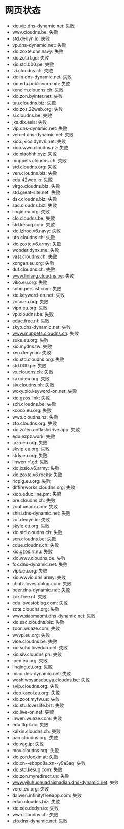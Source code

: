 # 网页状态
- xio.vip.dns-dynamic.net: 失败
- wwv.cloudns.be: 失败
- std.dedyn.io: 失败
- vp.dns-dynamic.net: 失败
- xio.zoxte.dns.navy: 失败
- xio.zot.rf.gd: 失败
- xio.std.000.pe: 失败
- lzi.cloudns.ch: 失败
- xiolin.dns-dynamic.net: 失败
- xio.edu.publicvm.com: 失败
- kenelm.cloudns.ch: 失败
- xio.zon.byinter.net: 失败
- tau.cloudns.biz: 失败
- xio.zos.22web.org: 失败
- si.cloudns.be: 失败
- jxs.dix.asia: 失败
- vip.dns-dynamic.net: 失败
- vercel.dns-dynamic.net: 失败
- xioo.jxios.dynv6.net: 失败
- xioo.wwo.cloudns.nz: 失败
- xio.xiaohhh.xyz: 失败
- muppets.cloudns.ch: 失败
- std.cloudns.org: 失败
- ven.cloudns.biz: 失败
- edu.42web.io: 失败
- virgo.cloudns.biz: 失败
- std.great-site.net: 失败
- dsk.cloudns.biz: 失败
- sac.cloudns.biz: 失败
- linqin.eu.org: 失败
- clo.cloudns.be: 失败
- std.kesug.com: 失败
- xio.lzhoo.v6.navy: 失败
- uto.cloudns.ch: 失败
- xio.zoxte.v6.army: 失败
- wonder.dynx.me: 失败
- vast.cloudns.ch: 失败
- xongan.eu.org: 失败
- duf.cloudns.ch: 失败
- www.liniang.cloudns.be: 失败
- viko.eu.org: 失败
- soho.perslist.com: 失败
- xio.keyword-on.net: 失败
- zosx.eu.org: 失败
- vipn.eu.org: 失败
- vp.cloudns.be: 失败
- educ.free.nf: 失败
- skyo.dns-dynamic.net: 失败
- www.muppets.cloudns.ch: 失败
- suke.eu.org: 失败
- xio.mydns.tw: 失败
- xeo.dedyn.io: 失败
- xio.std.cloudns.org: 失败
- std.000.pe: 失败
- vx.cloudns.ch: 失败
- kaxoi.eu.org: 失败
- siv.cloudns.ph: 失败
- woxy.xio.keyword-on.net: 失败
- xio.gzos.link: 失败
- sch.cloudns.be: 失败
- kcoco.eu.org: 失败
- wwo.cloudns.nz: 失败
- zfo.cloudns.org: 失败
- xio.zoten.onflashdrive.app: 失败
- edu.ezpz.work: 失败
- ipzo.eu.org: 失败
- skvip.eu.org: 失败
- stds.eu.org: 失败
- linwen.rf.gd: 失败
- xio.jxsio.v6.army: 失败
- xio.zoxte.v6.rocks: 失败
- ricpig.eu.org: 失败
- diffireworks.cloudns.org: 失败
- xioo.educ.line.pm: 失败
- bre.cloudns.ch: 失败
- zoot.unaux.com: 失败
- shisi.dns-dynamic.net: 失败
- zot.dedyn.io: 失败
- skyle.eu.org: 失败
- xio.std.cloudns.ch: 失败
- sen.cloudns.be: 失败
- cdue.cloudns.ch: 失败
- xio.gzos.rr.nu: 失败
- xio.wwv.cloudns.be: 失败
- fox.dns-dynamic.net: 失败
- vipk.eu.org: 失败
- xio.wwvio.dns.army: 失败
- chatz.lovestoblog.com: 失败
- beer.dns-dynamic.net: 失败
- zok.free.nf: 失败
- edu.lovestoblog.com: 失败
- zote.cloudns.org: 失败
- www.xiaomaomi.dns-dynamic.net: 失败
- xio.sac.cloudns.biz: 失败
- zoon.wuaze.com: 失败
- wvvp.eu.org: 失败
- vice.cloudns.be: 失败
- xio.soho.lovedub.net: 失败
- xio.siv.cloudns.ph: 失败
- ipen.eu.org: 失败
- linqing.eu.org: 失败
- miao.dns-dynamic.net: 失败
- woshiwoyansebuya.cloudns.be: 失败
- svip.cloudns.org: 失败
- xioo.kaxoi.eu.org: 失败
- xio.zoot.myfw.us: 失败
- xio.stu.loveslife.biz: 失败
- xio.live-on.net: 失败
- inwen.wuaze.com: 失败
- edu.tkpk.cc: 失败
- kaixin.cloudns.ch: 失败
- pan.cloudns.org: 失败
- xio.wjg.jp: 失败
- mov.cloudns.org: 失败
- xio.zon.lookin.at: 失败
- xio.xn--ebbpo8a.xn--y9a3aq: 失败
- xio.std.kesug.com: 失败
- xio.zon.myredirect.us: 失败
- www.yiluhuohuadaishadian.dns-dynamic.net: 失败
- vercl.eu.org: 失败
- daiwen.infinityfreeapp.com: 失败
- educ.cloudns.biz: 失败
- xio.xeo.dedyn.io: 失败
- wwo.cloudns.ch: 失败
- zfo.dns-dynamic.net: 失败
